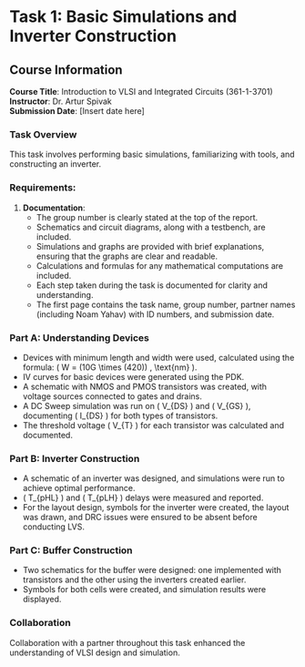 # Task 1: Basic Simulations and Inverter Construction

## Course Information
**Course Title**: Introduction to VLSI and Integrated Circuits (361-1-3701)  
**Instructor**: Dr. Artur Spivak  
**Submission Date**: [Insert date here]  

### Task Overview
This task involves performing basic simulations, familiarizing with tools, and constructing an inverter.

### Requirements:
1. **Documentation**:
   - The group number is clearly stated at the top of the report.
   - Schematics and circuit diagrams, along with a testbench, are included.
   - Simulations and graphs are provided with brief explanations, ensuring that the graphs are clear and readable.
   - Calculations and formulas for any mathematical computations are included.
   - Each step taken during the task is documented for clarity and understanding.
   - The first page contains the task name, group number, partner names (including Noam Yahav) with ID numbers, and submission date.

### Part A: Understanding Devices
- Devices with minimum length and width were used, calculated using the formula: \( W = (10G \times (420)) \, \text{nm} \).
- IV curves for basic devices were generated using the PDK.
- A schematic with NMOS and PMOS transistors was created, with voltage sources connected to gates and drains.
- A DC Sweep simulation was run on \( V_{DS} \) and \( V_{GS} \), documenting \( I_{DS} \) for both types of transistors.
- The threshold voltage \( V_{T} \) for each transistor was calculated and documented.

### Part B: Inverter Construction
- A schematic of an inverter was designed, and simulations were run to achieve optimal performance.
- \( T_{pHL} \) and \( T_{pLH} \) delays were measured and reported.
- For the layout design, symbols for the inverter were created, the layout was drawn, and DRC issues were ensured to be absent before conducting LVS.

### Part C: Buffer Construction
- Two schematics for the buffer were designed: one implemented with transistors and the other using the inverters created earlier.
- Symbols for both cells were created, and simulation results were displayed.

### Collaboration
Collaboration with a partner throughout this task enhanced the understanding of VLSI design and simulation.
